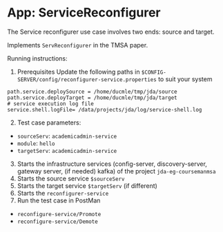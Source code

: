# App: ServiceReconfigurer

The Service reconfigurer use case involves two ends: source and target. 

Implements `ServReconfigurer` in the TMSA paper.

Running instructions:

1. Prerequisites
Update the following paths in `$CONFIG-SERVER/config/reconfigurer-service.properties` to suit your system
``` 
path.service.deploySource = /home/ducmle/tmp/jda/source
path.service.deployTarget = /home/ducmle/tmp/jda/target
# service execution log file
service.shell.logFile= /data/projects/jda/log/service-shell.log
```
2. Test case parameters:
  - `sourceServ`: `academicadmin-service`
  - `module`: `hello`
  - `targetServ`: `academicadmin-service`
3. Starts the infrastructure services (config-server, discovery-server, gateway server, (if needed) kafka) of the project `jda-eg-coursemanmsa`
4. Starts the source service `$sourceServ`
5. Starts the target service `$targetServ` (if different)
6. Starts the `reconfigurer-service`
7. Run the test case in PostMan
  - `reconfigure-service/Promote`
  - `reconfigure-service/Demote`